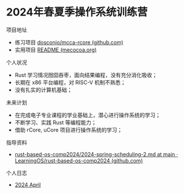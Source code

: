 
# 2024年春夏季操作系统训练营

项目地址
- 练习项目 [dosconio/mcca-rcore (github.com)](https://github.com/dosconio/mcca-rcore) 
- 实用项目 [README (mecocoa.org)](https://www.mecocoa.org/) 

个人状况
- Rust 学习情况囫囵吞枣，面向结果编程，没有充分消化吸收；
- 长期在 x86 平台编程，对 RISC-V 机制不熟悉；
- 没有扎实的计算机基础；

未来计划
- 在完成电子专业课程的学业基础上，潜心进行操作系统的学习；
- 不断学习、实践 Rust 等编程能力；
- 借助 rCore, uCore 项目进行操作系统的学习；

指导资料
- [rust-based-os-comp2024/2024-spring-scheduling-2.md at main · LearningOS/rust-based-os-comp2024 (github.com)](https://github.com/LearningOS/rust-based-os-comp2024/blob/main/2024-spring-scheduling-2.md) 

个人日志
- [2024 April](202404.md) 


